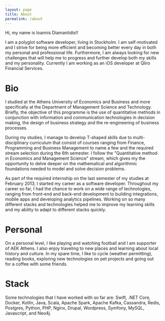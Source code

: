 ```yaml
---
layout: page
title: About
permalink: /about
---
```


Hi, my name is Ioannis Diamantidis!!

I am a polyglot software developer, living in Stockholm. I am self-motivated and I strive for being more efficient and becoming better every day in both my personal and professional life. Furthermore, I am always looking for new challenges that will help me to progress and further develop both my skills and my personality. Currently I am working as an iOS developer at Qliro Financial Services.

# Bio

I studied at the Athens University of Economics and Business and more specifically at the Department of Management Science and Technology.
Briefly, the objective of this programme is the use of quantitative methods in conjunction with information and communication technologies in decision making, the design of business strategy and the re-engineering of business processes.

During my studies, I manage to develop T-shaped skills due to multi-disciplinary curriculum that consist of courses ranging from Finance, Programming and Business Management to name a few and the required stream selection during the 6th semester.
I follow the "Quantitative method in Economics and Management Science" stream, which gives my the opportunity to delve deeper on the mathematical and algorithmic foundations needed to model and solve decision problems. 

As part of the required internship on the last semester of my studies at February 2013, I started my career as a software developer. Throughout my career so far, I had the chance to work on a wide range of technologies, ranging 
from front-end and back-end development to building integrations, mobile apps and developing analytics pipelines. 
Working on so many different stacks and technologies helped me to improve my learning skills and my ability to adapt to different stacks quickly.

# Personal

On a personal level, I like playing and watching football and I am supporter of AEK Athens.
I also enjoy traveling to new places and learning about local history and culture.
In my spare time, I like to cycle (weather permitting), reading books, exploring new technologies on pet projects and going out for a coffee with some friends.

# Stack

Some technologies that I have worked with so far are: Swift, .NET Core, Docker, Kotlin, Java, Scala, Apache Spark, Apache Kafka, Cassandra, Redis, Postgres, Python, PHP, Nginx, Drupal, Wordpress, Symfony, MySQL, Javascript, and Neo4j.
